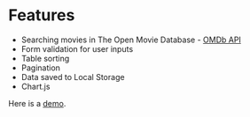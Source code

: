 # Features
- Searching movies in The Open Movie Database - [OMDb API](http://www.omdbapi.com/)
- Form validation for user inputs
- Table sorting
- Pagination
- Data saved to Local Storage
- Chart.js

Here is a [demo](http://gorankolak.github.io/angular-movie-database/).